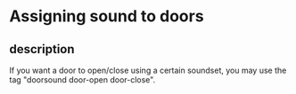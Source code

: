 # Assigning sound to doors

## description
If you want a door to open/close using a certain soundset, you may use
the tag "doorsound door-open door-close".